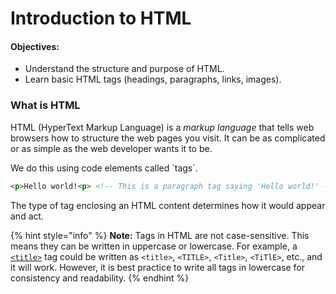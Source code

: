 # Introduction to HTML

#### Objectives:

* Understand the structure and purpose of HTML.
* Learn basic HTML tags (headings, paragraphs, links, images).

### What is HTML <a href="#what_is_html" id="what_is_html"></a>

HTML (HyperText Markup Language) is a _markup language_ that tells web browsers how to structure the web pages you visit. It can be as complicated or as simple as the web developer wants it to be.

We do this using code elements called \`tags\`.

```html
<p>Hello world!<p> <!-- This is a paragraph tag saying 'Hello world!' -->
```

The type of tag enclosing an HTML content determines how it would appear and act.

{% hint style="info" %}
**Note:** Tags in HTML are not case-sensitive. This means they can be written in uppercase or lowercase. For example, a [`<title>`](https://developer.mozilla.org/en-US/docs/Web/HTML/Element/title) tag could be written as `<title>`, `<TITLE>`, `<Title>`, `<TiTlE>`, etc., and it will work. However, it is best practice to write all tags in lowercase for consistency and readability.
{% endhint %}

